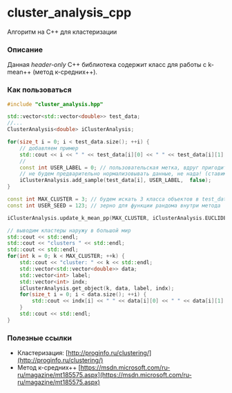 # cluster_analysis_cpp
Алгоритм на C++ для кластеризации

### Описание

Данная *header-only* C++ библиотека содержит класс для работы с k-mean++ (метод к-средних++).

### Как пользоваться

```C++
#include "cluster_analysis.hpp"

std::vector<std::vector<double>> test_data;
//...
ClusterAnalysis<double> iClusterAnalysis;

for(size_t i = 0; i < test_data.size(); ++i) {
	// добавляем пример 
	std::cout << i << " " << test_data[i][0] << " " << test_data[i][1] << std::endl;
	// 
	const int USER_LABEL = 0; // пользовательская метка, вдруг пригодится, но сейчас нет
	// не будем предварительно нормализовывать данные, не нада! (ставим false в конце)
	iClusterAnalysis.add_sample(test_data[i], USER_LABEL,  false);
}

const int MAX_CLUSTER = 3; // будем искать 3 класса объектов в test_data. Почему три? Патамушто!
const int USER_SEED = 123; // зерно для функции рандома внутри метода

iClusterAnalysis.update_k_mean_pp(MAX_CLUSTER, iClusterAnalysis.EUCLIDEAN_DISTANCE, USER_SEED);

// выводим кластеры наружу в большой мир
std::cout << std::endl;
std::cout << "clusters " << std::endl;
std::cout << std::endl;
for(int k = 0; k < MAX_CLUSTER; ++k) {
	std::cout << "cluster: " << k << std::endl;
	std::vector<std::vector<double>> data;
	std::vector<int> label;
	std::vector<int> indx;
	iClusterAnalysis.get_object(k, data, label, indx);
	for(size_t i = 0; i < data.size(); ++i) {
		std::cout << indx[i] << " " << data[i][0] << " " << data[i][1] << std::endl;
	}
	std::cout << std::endl;
}

```

### Полезные ссылки

* Кластеризация: [http://proginfo.ru/clustering/](http://proginfo.ru/clustering/)
* Метод к-средних++ [https://msdn.microsoft.com/ru-ru/magazine/mt185575.aspx](https://msdn.microsoft.com/ru-ru/magazine/mt185575.aspx)

